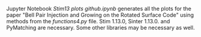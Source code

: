 Jupyter Notebook _Stim13 plots github.ipynb_ generates all the plots for the paper "Bell Pair Injection and Growing on the Rotated Surface Code" using methods from the _functions4.py_ file.
Stim 1.13.0, Sinter 1.13.0. and PyMatching are necessary. Some other libraries may be necessary as well.
